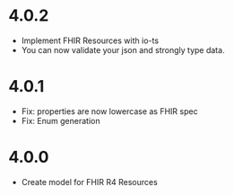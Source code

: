 # 4.0.2
- Implement FHIR Resources with io-ts
- You can now validate your json and strongly type data.  

# 4.0.1
- Fix: properties are now lowercase as FHIR spec 
- Fix: Enum generation 

# 4.0.0
- Create model for FHIR R4 Resources 